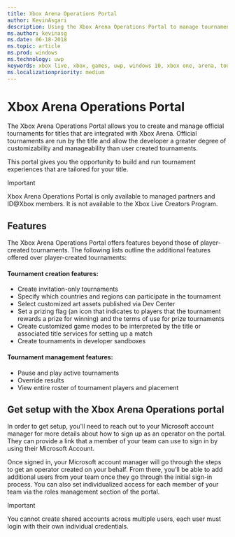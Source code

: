 ```yaml
---
title: Xbox Arena Operations Portal
author: KevinAsgari
description: Using the Xbox Arena Operations Portal to manage tournaments for your game.
ms.author: kevinasg
ms.date: 06-18-2018
ms.topic: article
ms.prod: windows
ms.technology: uwp
keywords: xbox live, xbox, games, uwp, windows 10, xbox one, arena, tournament, operations, portal
ms.localizationpriority: medium
---
```


# Xbox Arena Operations Portal

The Xbox Arena Operations Portal allows you to create and manage official tournaments for titles that are integrated with Xbox Arena. Official tournaments are run by the title and allow the developer a greater degree of customizability and manageability than user created tournaments.

This portal gives you the opportunity to build and run tournament experiences that are tailored for your title.

> [!IMPORTANT]  
> Xbox Arena Operations Portal is only available to managed partners and ID@Xbox members. It is not available to the Xbox Live Creators Program.

## Features

The Xbox Arena Operations Portal offers features beyond those of player-created tournaments. The following lists outline the additional features offered over player-created tournaments:

#### Tournament creation features:

* Create invitation-only tournaments
* Specify which countries and regions can participate in the tournament
* Select customized art assets published via Dev Center
* Set a prizing flag (an icon that indicates to players that the tournament rewards a prize for winning) and the terms of use for prize tournaments
* Create customized game modes to be interpreted by the title or associated title services for setting up a match
* Create tournaments in developer sandboxes

#### Tournament management features:

* Pause and play active tournaments
* Override results
* View entire roster of tournament players and placement

## Get setup with the Xbox Arena Operations portal

In order to get setup, you'll need to reach out to your Microsoft account manager for more details about how to sign up as an operator on the portal. They can provide a link that a member of your team can use to sign in by using their Microsoft Account.

Once signed in, your Microsoft account manager will go through the steps to get an operator created on your behalf. From there, you’ll be able to add additional users from your team once they go through the initial sign-in process. You can also set individualized access for each member of your team via the roles management section of the portal.

> [!IMPORTANT]  
> You cannot create shared accounts across multiple users, each user must login with their own individual credentials.
